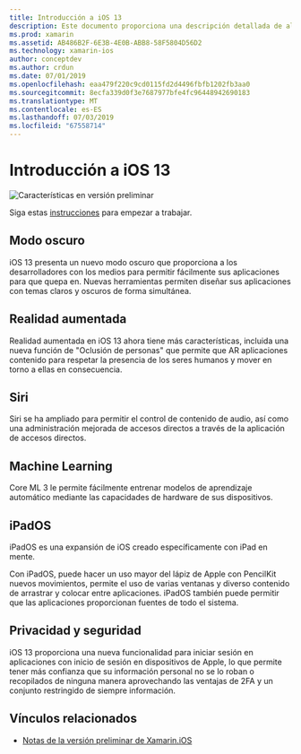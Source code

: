 ```yaml
---
title: Introducción a iOS 13
description: Este documento proporciona una descripción detallada de algunas API de iOS 13 para la versión preliminar de qué Xamarin proporciona versión C# enlaces.
ms.prod: xamarin
ms.assetid: AB486B2F-6E3B-4E0B-ABB8-58F5804D56D2
ms.technology: xamarin-ios
author: conceptdev
ms.author: crdun
ms.date: 07/01/2019
ms.openlocfilehash: eaa479f220c9cd0115fd2d4496fbfb1202fb3aa0
ms.sourcegitcommit: 8ecfa339d0f3e7687977bfe4fc96448942690183
ms.translationtype: MT
ms.contentlocale: es-ES
ms.lasthandoff: 07/03/2019
ms.locfileid: "67558714"
---
```

# <a name="introduction-to-ios-13"></a>Introducción a iOS 13

![Características en versión preliminar](~/media/shared/preview.png)

Siga estas [instrucciones](~/ios/platform/ios13/get-started.md) para empezar a trabajar.

## <a name="dark-mode"></a>Modo oscuro

iOS 13 presenta un nuevo modo oscuro que proporciona a los desarrolladores con los medios para permitir fácilmente sus aplicaciones para que quepa en. Nuevas herramientas permiten diseñar sus aplicaciones con temas claros y oscuros de forma simultánea.

## <a name="augmented-reality"></a>Realidad aumentada

Realidad aumentada en iOS 13 ahora tiene más características, incluida una nueva función de "Oclusión de personas" que permite que AR aplicaciones contenido para respetar la presencia de los seres humanos y mover en torno a ellas en consecuencia.

## <a name="siri"></a>Siri

Siri se ha ampliado para permitir el control de contenido de audio, así como una administración mejorada de accesos directos a través de la aplicación de accesos directos.

## <a name="machine-learning"></a>Machine Learning

Core ML 3 le permite fácilmente entrenar modelos de aprendizaje automático mediante las capacidades de hardware de sus dispositivos.

## <a name="ipados"></a>iPadOS

iPadOS es una expansión de iOS creado específicamente con iPad en mente.

Con iPadOS, puede hacer un uso mayor del lápiz de Apple con PencilKit nuevos movimientos, permite el uso de varias ventanas y diverso contenido de arrastrar y colocar entre aplicaciones. iPadOS también puede permitir que las aplicaciones proporcionan fuentes de todo el sistema.

## <a name="privacy-and-security"></a>Privacidad y seguridad

iOS 13 proporciona una nueva funcionalidad para iniciar sesión en aplicaciones con inicio de sesión en dispositivos de Apple, lo que permite tener más confianza que su información personal no se lo roban o recopilados de ninguna manera aprovechando las ventajas de 2FA y un conjunto restringido de siempre información.

## <a name="related-links"></a>Vínculos relacionados

- [Notas de la versión preliminar de Xamarin.iOS](/xamarin/ios/release-notes/12/12.99)
